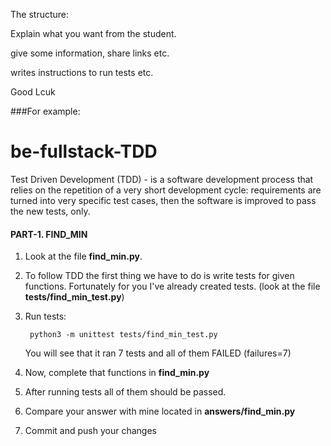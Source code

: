 The structure:


Explain what you want from the student.

give some information, share links etc.


writes instructions to run tests etc.

Good Lcuk


###For example:
# be-fullstack-TDD

Test Driven Development (TDD) - is a software development process that relies on the 
repetition of a very short development cycle: requirements are turned into very 
specific test cases, then the software is improved to pass the new tests, only.

#### PART-1. FIND_MIN 

1. Look at the file **find_min.py**. 

2. To follow TDD the first thing we have to do is write tests for given functions.
Fortunately for you I've already created tests. (look at the file **tests/find_min_test.py**)

3. Run tests:
   
        python3 -m unittest tests/find_min_test.py
        
    You will see that it ran 7 tests and all of them FAILED (failures=7)

4. Now, complete that functions in **find_min.py**

5. After running tests all of them should be passed.

6. Compare your answer with mine located in **answers/find_min.py**

7. Commit and push your changes
